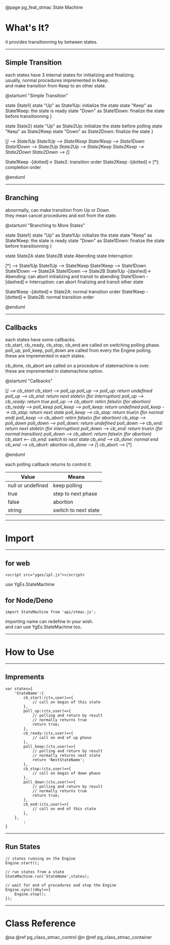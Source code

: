 ﻿@page pg_feat_stmac State Machine

# What's It?

it provides transitionning by between states.   

-----
## Simple Transition

each states have 3 internal states for initializing and finalizing.  
usually, normal procedures impremented in Keep.  
and make transition from Keep to an other state.  

@startuml "Simple Transition"

state State1{
	state "Up" as State1Up: initialize the state
	state "Keep" as State1Keep: the state is ready
	state "Down" as State1Down: finalize the state before transitionning
}

state State2{
	state "Up" as State2Up: initialize the state before polling
	state "Keep" as State2Keep
	state "Down" as State2Down: finalize the state
}

[*] --> State1Up
State1Up --> State1Keep
State1Keep --> State1Down
State1Down --> State2Up
State2Up --> State2Keep
State2Keep --> State2Down
State2Down --> [*]

State1Keep -[dotted]-> State2: transition order
State2Keep -[dotted]-> [*]: completion order

@enduml

-----
## Branching

abnormally, can make transition from Up or Down.  
they mean cancel procedures and exit from the state.  

@startuml "Branching to More States"

state State1{
	state "Up" as State1Up: initialize the state
	state "Keep" as State1Keep: the state is ready
	state "Down" as State1Down: finalize the state before transitionning
}

state State2A
state State2B
state Abending
state Interruption

[*] --> State1Up
State1Up --> State1Keep
State1Keep --> State1Down
State1Down --> State2A
State1Down --> State2B
State1Up -[dashed]-> Abending: can abort initializing and transit to abending
State1Down -[dashed]-> Interruption: can abort finalizing and transit other state

State1Keep -[dotted]-> State2A: normal transition order
State1Keep -[dotted]-> State2B: normal transition order

@enduml

-----
## Callbacks

each states have some callbacks.  
cb_start, cb_ready, cb_stop, cb_end are called on switching polling phase.  
poll_up, poll_keep, poll_down are called from every the Engine polling.  
these are impremented in each states.  

cb_done, cb_abort are called on a procedure of statemachine is over.  
these are impremented in statemachine option.  

@startuml "Callbacks"

[*] --> cb_start
cb_start --> poll_up
poll_up --> poll_up: return undefined
poll_up --> cb_end: return next state\n (for interruption)
poll_up --> cb_ready: return true
poll_up --> cb_abort: retirn false\n (for abortion)
cb_ready --> poll_keep
poll_keep --> poll_keep: return undefined
poll_keep --> cb_stop: return next state
poll_keep --> cb_stop: return true\n (for normal end)
poll_keep --> cb_abort: retirn false\n (for abortion)
cb_stop --> poll_down
poll_down --> poll_down: return undefined
poll_down --> cb_end: return next state\n (for interruption)
poll_down --> cb_end: return true\n (for normal transition)
poll_down --> cb_abort: return false\n (for abortion)
cb_start <-- cb_end: switch to next state
cb_end --> cb_done: normal end
cb_end --> cb_abort: abortion
cb_done --> [*]
cb_abort --> [*]

@enduml

each polling callback returns to control it.  

| Value | Means |
|-------|-------|
| null or undefined | keep polling |
| true | step to next phase |
| false | abortion |
| string | switch to next state |

-----
# Import

-----
## for web

```
<script src="yges/ipl.js"></script>
```
use YgEs.StateMachine

## for Node/Deno

```
import StateMachine from 'api/stmac.js';
```
importing name can redefine in your wish.  
and can use YgEs.StateMachine too.  

-----
# How to Use

-----
## Imprements

```
var states={
	'StateName':{
		cb_start:(ctx,user)=>{
			// call on begin of this state
		},
		poll_up:(ctx,user)=>{
			// polling and return by result 
			// normally returns true 
			return true;
		},
		cb_ready:(ctx,user)=>{
			// call on end of up phase
		},
		poll_keep:(ctx,user)=>{
			// polling and return by result 
			// normally returns next state 
			return 'NextStateName';
		},
		cb_stop:(ctx,user)=>{
			// call on begin of down phase
		},
		poll_down:(ctx,user)=>{
			// polling and return by result 
			// normally returns true 
			return true;
		},
		cb_end:(ctx,user)=>{
			// call on end of this state
		},
	},
		:
}

```

-----
## Run States

```
// states running on the Engine 
Engine.start();

// run states from a state 
StateMachine.run('StateName',states);

// wait for end of procedures and stop the Engine 
Engine.sync((dmy)=>{
	Engine.stop();
});

```

-----
# Class Reference

@sa @ref pg_class_stmac_control @n
	@ref pg_class_stmac_container
